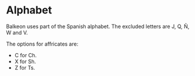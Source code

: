 # Alphabet
Balkeon uses part of the Spanish alphabet. The excluded letters are J, Q, Ñ, W and V.

The options for affricates are:
<ul>
  <li>C for Ch<span class="blind-only">.</span></li>
  <li>X for Sh<span class="blind-only">.</span></li>
  <li>Z for Ts<span class="blind-only">.</span></li>
</ul>
